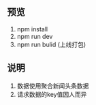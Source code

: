 预览
------
1. npm install
2. npm run dev
3. npm run bulid (上线打包)


说明
------
1. 数据使用聚合新闻头条数据
2. 请求数据的key值因人而异
